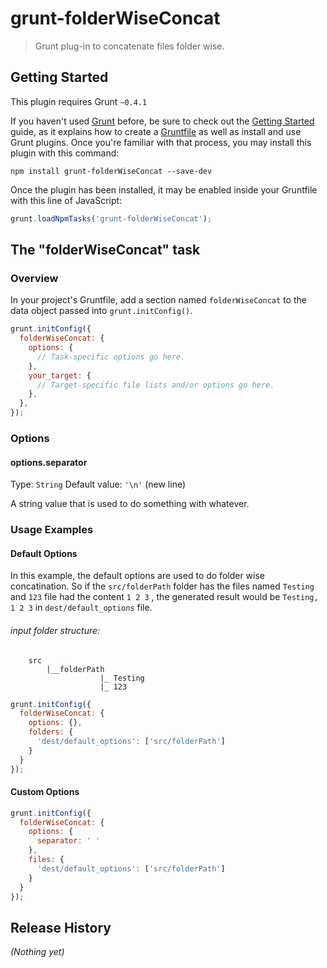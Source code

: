 # grunt-folderWiseConcat

> Grunt plug-in to concatenate files folder wise.

## Getting Started
This plugin requires Grunt `~0.4.1`

If you haven't used [Grunt](http://gruntjs.com/) before, be sure to check out the [Getting Started](http://gruntjs.com/getting-started) guide, as it explains how to create a [Gruntfile](http://gruntjs.com/sample-gruntfile) as well as install and use Grunt plugins. Once you're familiar with that process, you may install this plugin with this command:

```shell
npm install grunt-folderWiseConcat --save-dev
```

Once the plugin has been installed, it may be enabled inside your Gruntfile with this line of JavaScript:

```js
grunt.loadNpmTasks('grunt-folderWiseConcat');
```

## The "folderWiseConcat" task

### Overview
In your project's Gruntfile, add a section named `folderWiseConcat` to the data object passed into `grunt.initConfig()`.

```js
grunt.initConfig({
  folderWiseConcat: {
    options: {
      // Task-specific options go here.
    },
    your_target: {
      // Target-specific file lists and/or options go here.
    },
  },
});
```

### Options

#### options.separator
Type: `String`
Default value: `'\n'` (new line)

A string value that is used to do something with whatever.

### Usage Examples

#### Default Options
In this example, the default options are used to do folder wise concatination. So if the `src/folderPath` folder has the files named `Testing` and `123` file had the content `1 2 3` , the generated result would be `Testing, 1 2 3` in `dest/default_options` file.

###### input folder structure:
```
	src
		|__folderPath
					|_ Testing
					|_ 123
```

```js
grunt.initConfig({
  folderWiseConcat: {
    options: {},
    folders: {
      'dest/default_options': ['src/folderPath']
    }
  }
});
```

#### Custom Options

```js
grunt.initConfig({
  folderWiseConcat: {
    options: {
      separator: ' '
    },
    files: {
      'dest/default_options': ['src/folderPath']
    }
  }
});
```

## Release History
_(Nothing yet)_